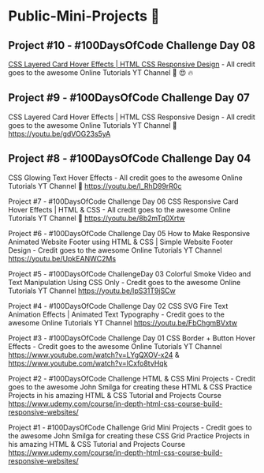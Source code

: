# Public-Mini-Projects 🚀

## Project #10 - #100DaysOfCode Challenge Day 08

[CSS Layered Card Hover Effects | HTML CSS Responsive Design](https://youtu.be/-zz1EV35WK0) - All credit goes to the awesome Online Tutorials YT Channel 🙏 😍 🔥

## Project #9 - #100DaysOfCode Challenge Day 07

CSS Layered Card Hover Effects | HTML CSS Responsive Design - All credit goes to the awesome Online Tutorials YT Channel 🙏
https://youtu.be/gdVOG23s5yA

## Project #8 - #100DaysOfCode Challenge Day 04

CSS Glowing Text Hover Effects - All credit goes to the awesome Online Tutorials YT Channel 🙏
https://youtu.be/I_RhD99rR0c

Project #7 - #100DaysOfCode Challenge Day 06
CSS Responsive Card Hover Effects | HTML & CSS - All credit goes to the awesome Online Tutorials YT Channel 🙏
https://youtu.be/8b2mTq0Xrtw

Project #6 - #100DaysOfCode Challenge Day 05
How to Make Responsive Animated Website Footer using HTML & CSS | Simple Website Footer Design - Credit goes to the awesome Online Tutorials YT Channel
https://youtu.be/UpkEANWC2Ms

Project #5 - #100DaysOfCode ChallengeDay 03
Colorful Smoke Video and Text Manipulation Using CSS Only - Credit goes to the awesome Online Tutorials YT Channel
https://youtu.be/IpS31T9jSCw

Project #4 - #100DaysOfCode Challenge Day 02
CSS SVG Fire Text Animation Effects | Animated Text Typography - Credit goes to the awesome Online Tutorials YT Channel
https://youtu.be/FbChgmBVxtw

Project #3 - #100DaysOfCode Challenge Day 01
CSS Border + Button Hover Effects - Credit goes to the awesome Online Tutorials YT Channel
https://www.youtube.com/watch?v=LYgQXOV-x24
&
https://www.youtube.com/watch?v=lCxfo8tvHqk

Project #2 - #100DaysOfCode Challenge
HTML & CSS Mini Projects - Credit goes to the awesome John Smilga for creating these HTML & CSS Practice Projects in his amazing HTML & CSS Tutorial and Projects Course
https://www.udemy.com/course/in-depth-html-css-course-build-responsive-websites/

Project #1 - #100DaysOfCode Challenge
Grid Mini Projects - Credit goes to the awesome John Smilga for creating these CSS Grid Practice Projects in his amazing HTML & CSS Tutorial and Projects Course
https://www.udemy.com/course/in-depth-html-css-course-build-responsive-websites/

